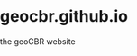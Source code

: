 # geocbr.github.io
the geoCBR website


<link 
rel="stylesheet" 
href="http://cdn.leafletjs.com/leaflet-0.7/leaflet.css"
    />
    <style>
        body {
            padding: 0;
            margin: 0;
        }
        html, body, #map {
            height: 100%;
            width: 100%;
        }
    </style>
</head>
<body>
    <div id="map"></div>
    <script
src="http://cdn.leafletjs.com/leaflet-0.7/leaflet.js">
    </script>

